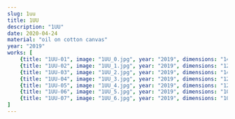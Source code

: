 ```yaml
---
slug: 1uu
title: 1UU
description: "1UU"
date: 2020-04-24
material: "oil on cotton canvas"
year: "2019"
works: [
	{title: "1UU-01", image: "1UU_0.jpg", year: "2019", dimensions: "142x158", materials: "oil on cotton canvas"},
	{title: "1UU-02", image: "1UU_1.jpg", year: "2019", dimensions: "120x142", materials: "oil on cotton canvas"},
	{title: "1UU-03", image: "1UU_2.jpg", year: "2019", dimensions: "142x158", materials: "oil on cotton canvas"},
	{title: "1UU-04", image: "1UU_3.jpg", year: "2019", dimensions: "120x142", materials: "oil on cotton canvas"},
	{title: "1UU-05", image: "1UU_4.jpg", year: "2019", dimensions: "120x142", materials: "oil on cotton canvas"},
	{title: "1UU-06", image: "1UU_5.jpg", year: "2019", dimensions: "100x120", materials: "oil on cotton canvas"},
	{title: "1UU-07", image: "1UU_6.jpg", year: "2019", dimensions: "100x120", materials: "oil on cotton canvas"}
]
---
```

